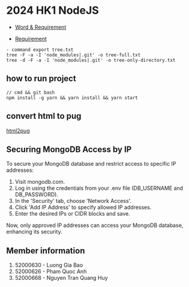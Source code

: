 # 2024 HK1 NodeJS

- [Word & Requirement](https://docs.google.com/document/d/18qz7kYLfw5KGSXSY8gE0WBfDcJHhPkkWN8lmfBqbEag/edit#heading=h.us8o10oowfcd)

- [Requirement](https://docs.google.com/document/d/13biAcC49Pkg3FuyOmL-IW5c5hTNQRvzO/edit)

```
- command export tree.txt
tree -F -a -I 'node_modules|.git' -o tree-full.txt
tree -d -F -a -I 'node_modules|.git' -o tree-only-directory.txt
```


## how to run project 
```
// cmd && git bash
npm install -g yarn && yarn install && yarn start
```

## convert html to pug
[html2pug](https://html-to-pug.com/)

## Securing MongoDB Access by IP
To secure your MongoDB database and restrict access to specific IP addresses:

1. Visit mongodb.com.
2. Log in using the credentials from your .env file (DB_USERNAME and DB_PASSWORD).
3. In the 'Security' tab, choose 'Network Access'.
4. Click 'Add IP Address' to specify allowed IP addresses.
5. Enter the desired IPs or CIDR blocks and save.

Now, only approved IP addresses can access your MongoDB database, enhancing its security.

<!-- Member information -->
## Member information
1. 52000630 - Luong Gia Bao
2. 52000626 - Pham Quoc Anh
3. 52000668 - Nguyen Tran Quang Huy
